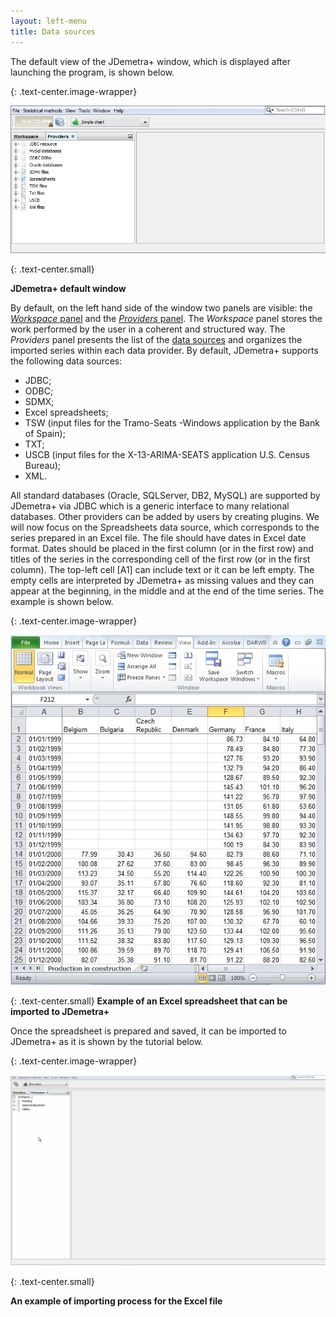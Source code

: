 ```yaml
---
layout: left-menu
title: Data sources
---
```


The default view of the JDemetra+ window, which is displayed after launching the program, is shown below. 

{: .text-center.image-wrapper}

![Text](/assets/img/quick-start/Jd+mainwindow.jpg)

{: .text-center.small}

**JDemetra+ default window**

By default, on the left hand side of the window two panels are visible: the [*Workspace* panel](../reference-manual/workspace.html) and the [*Providers* panel](../reference-manual/data-providers.html). 
The *Workspace* panel stores the work performed by the user in a coherent and structured way.
The *Providers* panel presents the list of the [data sources](../quick-start/datasources.html) and organizes the imported series within each data provider. 
By default, JDemetra+ supports the following data sources:
* JDBC;
* ODBC;
* SDMX;
* Excel spreadsheets;
* TSW (input files for the Tramo-Seats -Windows application by the Bank of Spain);
* TXT;
* USCB (input files for the X-13-ARIMA-SEATS application U.S. Census Bureau);
* XML.

All standard databases (Oracle, SQLServer, DB2, MySQL) are supported by JDemetra+ via JDBC which is a generic interface to many relational databases. Other providers can be added by users by creating plugins.
We will now focus on the Spreadsheets data source, which corresponds to the series prepared in an Excel file. The file should have dates in Excel date format. Dates should be placed in the first column (or in the first row) and titles of the series in the corresponding cell of the first row (or in the first column). The top-left cell [A1] can include text or it can be left empty. The empty cells are interpreted by JDemetra+ as missing values and they can appear at the beginning, in the middle and at the end of the time series. The example is shown below.

{: .text-center.image-wrapper}

![Text](/assets/img/quick-start/Spreadsheet.jpg)

{: .text-center.small}
**Example of an Excel spreadsheet that can be imported to JDemetra+**

Once the spreadsheet is prepared and saved, it can be imported to JDemetra+ as it is shown by the tutorial below.

{: .text-center.image-wrapper}

![Alt](/assets/img/quick-start/Import_spreadsheet.gif)

{: .text-center.small}

**An example of importing process for the Excel file**
